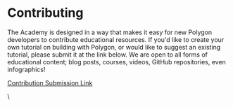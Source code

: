 # Contributing

The Academy is designed in a way that makes it easy for new Polygon developers to contribute educational resources. If you'd like to create your own tutorial on building with Polygon, or would like to suggest an existing tutorial, please submit it at the link below. We are open to all forms of educational content; blog posts, courses, videos, GitHub repositories, even infographics!



[Contribution Submission Link ](https://ce6xacyp6x0.typeform.com/to/OP41w0my)







\
